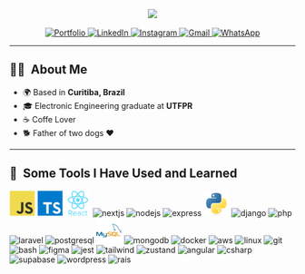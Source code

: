 <p align="center">
  <img src="https://capsule-render.vercel.app/api?type=waving&height=150&color=gradient&text=Lucas%20Tanaka&textBg=false&animation=fadeIn"/>
</p>

<p align="center">
  <!-- Portfolio -->
  <a href="https://lucas-tanaka-portfolio.vercel.app/">
    <img height="50" src="https://img.icons8.com/color/512/domain.png" alt="Portfolio"/>
  </a>
  <!-- LinkedIn -->
  <a href="https://www.linkedin.com/in/lucas-tanaka-4221831a6">
    <img height="50" src="https://img.icons8.com/color/512/linkedin.png" alt="LinkedIn"/>
  </a>
  <!-- Instagram -->
  <a href="https://www.instagram.com/tuttytanaka">
    <img height="50" src="https://img.icons8.com/color/512/instagram-new.png" alt="Instagram"/>
  </a>
  <!-- Gmail -->
  <a href="mailto:lucasfktanaka@gmail.com">
    <img height="50" src="https://img.icons8.com/color/512/gmail-new.png" alt="Gmail"/>
  </a>
  <!-- WhatsApp -->
  <a href="https://wa.me/5541996741515">
    <img height="50" src="https://img.icons8.com/color/512/whatsapp--v1.png" alt="WhatsApp"/>
  </a>
</p>

---

<h2> 🧑‍💻 &nbsp;About Me</h2>
<ul>
  <li>
    🌍 Based in <b>Curitiba, Brazil</b>  
  </li>
  <li>
    🎓 Electronic Engineering graduate at <b>UTFPR</b>  
  </li>
  <li>
    ☕ Coffe Lover
  </li>
  <li>
    🐕 Father of two dogs ❤️
  </li>
</ul>
  

---

<h2> 🚀 &nbsp;Some Tools I Have Used and Learned</h2>
<p align="left">
<img src="https://raw.githubusercontent.com/devicons/devicon/master/icons/javascript/javascript-original.svg" alt="javascript" width="45" height="45"/>
<img src="https://raw.githubusercontent.com/devicons/devicon/master/icons/typescript/typescript-original.svg" alt="typescript" width="45" height="45"/>
<img src="https://raw.githubusercontent.com/devicons/devicon/master/icons/react/react-original-wordmark.svg" alt="react" width="45" height="45"/>
<img src="https://cdn.jsdelivr.net/gh/devicons/devicon/icons/nextjs/nextjs-original-wordmark.svg" alt="nextjs" width="45" height="45"/>
<img src="https://cdn.jsdelivr.net/gh/devicons/devicon/icons/nodejs/nodejs-original-wordmark.svg" alt="nodejs" width="45" height="45"/>
<img src="https://cdn.jsdelivr.net/gh/devicons/devicon/icons/express/express-original-wordmark.svg" alt="express" width="45" height="45"/>
<img src="https://raw.githubusercontent.com/devicons/devicon/master/icons/python/python-original.svg" alt="python" width="45" height="45"/>
<img src="https://cdn.jsdelivr.net/gh/devicons/devicon/icons/django/django-plain-wordmark.svg" alt="django" width="45" height="45"/>
<img src="https://cdn.jsdelivr.net/gh/devicons/devicon/icons/php/php-original.svg" alt="php" width="45" height="45"/>          
<img src="https://cdn.jsdelivr.net/gh/devicons/devicon@latest/icons/laravel/laravel-original.svg" alt="laravel" width="45" height="45"/>
<img src="https://cdn.jsdelivr.net/gh/devicons/devicon/icons/postgresql/postgresql-original-wordmark.svg" alt="postgresql" width="45" height="45"/>
<img src="https://raw.githubusercontent.com/devicons/devicon/master/icons/mysql/mysql-original-wordmark.svg" alt="mysql" width="45" height="45"/>
<img src="https://cdn.jsdelivr.net/gh/devicons/devicon/icons/mongodb/mongodb-original.svg" alt="mongodb" width="45" height="45"/>
<img src="https://cdn.jsdelivr.net/gh/devicons/devicon/icons/docker/docker-original.svg" alt="docker" width="45" height="45"/>
<img src="https://cdn.jsdelivr.net/gh/devicons/devicon/icons/amazonwebservices/amazonwebservices-plain-wordmark.svg" alt="aws" width="45" height="45"/>
<img src="https://cdn.jsdelivr.net/gh/devicons/devicon/icons/linux/linux-original.svg" alt="linux" width="45" height="45"/>  
<img src="https://cdn.jsdelivr.net/gh/devicons/devicon/icons/git/git-original.svg" alt="git" width="45" height="45"/>
<img src="https://cdn.jsdelivr.net/gh/devicons/devicon/icons/bash/bash-original.svg" alt="bash" width="45" height="45"/>
<img src="https://cdn.jsdelivr.net/gh/devicons/devicon/icons/figma/figma-original.svg" alt="figma" width="45" height="45"/>  
<img src="https://cdn.jsdelivr.net/gh/devicons/devicon/icons/jest/jest-plain.svg" alt="jest" width="45" height="45"/>
<img src="https://cdn.jsdelivr.net/gh/devicons/devicon@latest/icons/tailwindcss/tailwindcss-original.svg" alt="tailwind" width="45" height="45"/>
<img src="https://cdn.jsdelivr.net/gh/devicons/devicon@latest/icons/zustand/zustand-original.svg" alt="zustand" width="45" height="45"/>    
<img src="https://cdn.jsdelivr.net/gh/devicons/devicon@latest/icons/angularjs/angularjs-original.svg" alt="angular" width="45" height="45"/>     
<img src="https://cdn.jsdelivr.net/gh/devicons/devicon@latest/icons/csharp/csharp-original.svg" alt="csharp" width="45" height="45"/> 
<img src="https://cdn.jsdelivr.net/gh/devicons/devicon@latest/icons/supabase/supabase-original.svg" alt="supabase" width="45" height="45"/> 
<img src="https://cdn.jsdelivr.net/gh/devicons/devicon@latest/icons/wordpress/wordpress-original.svg" alt="wordpress" width="45" height="45"/> 
<img src="https://cdn.jsdelivr.net/gh/devicons/devicon@latest/icons/rails/rails-plain.svg" alt="rais" width="45" height="45"/>                 
</p>
